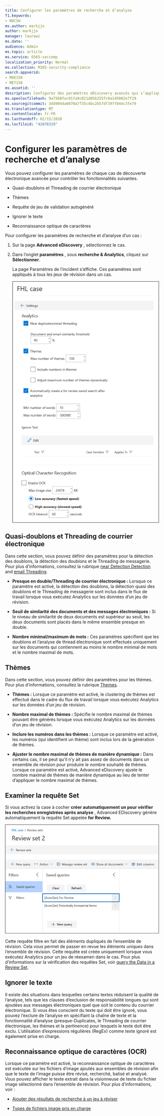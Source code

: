 ```yaml
---
title: Configurer les paramètres de recherche et d’analyse
f1.keywords:
- NOCSH
ms.author: markjjo
author: markjjo
manager: laurawi
ms.date: ''
audience: Admin
ms.topic: article
ms.service: O365-seccomp
localization_priority: Normal
ms.collection: M365-security-compliance
search.appverid:
- MOE150
- MET150
ms.assetid: ''
description: Configurez des paramètres eDiscovery avancés qui s’appliquent à tous les jeux de révision dans un cas. Cela inclut les paramètres d’analyse et de reconnaissance optique de caractères.
ms.openlocfilehash: 9a7568fac91fa9c021d05b255fc0a145002e7f29
ms.sourcegitcommit: 3dd9944a6070a7f35c4bc2b57df397f844c3fe79
ms.translationtype: MT
ms.contentlocale: fr-FR
ms.lasthandoff: 02/15/2020
ms.locfileid: "42078319"
---
```

# <a name="configure-search-and-analytics-settings"></a>Configurer les paramètres de recherche et d’analyse

Vous pouvez configurer les paramètres de chaque cas de découverte électronique avancée pour contrôler les fonctionnalités suivantes.

- Quasi-doublons et Threading de courrier électronique

- Thèmes

- Requête de jeu de validation autogénéré

- Ignorer le texte

- Reconnaissance optique de caractères

Pour configurer les paramètres de recherche et d’analyse d’un cas :

1. Sur la page **Advanced eDiscovery** , sélectionnez le cas.

2. Dans l’onglet **paramètres** , sous **recherche & Analytics**, cliquez sur **Sélectionner**.

   La page Paramètres de l’incident s’affiche. Ces paramètres sont appliqués à tous les jeux de révision dans un cas.

   ![Configurer les paramètres d’analyse et de recherche pour un cas avancé eDiscovery](../media/AeDCaseSettings.png)

## <a name="near-duplicates-and-email-threading"></a>Quasi-doublons et Threading de courrier électronique

Dans cette section, vous pouvez définir des paramètres pour la détection des doublons, la détection des doublons et le Threading de messagerie. Pour plus d’informations, consultez la rubrique [near Detection Detection](near-duplicates.md) and [email Threading](email-threading.md).

- **Presque en double/Threading de courrier électronique :** Lorsque ce paramètre est activé, la détection des doublons, la détection quasi des doublons et le Threading de messagerie sont inclus dans le flux de travail lorsque vous exécutez Analytics sur les données d’un jeu de révision.

- **Seuil de similarité des documents et des messages électroniques :** Si le niveau de similarité de deux documents est supérieur au seuil, les deux documents sont placés dans le même ensemble presque en double.

- **Nombre minimal/maximum de mots :** Ces paramètres spécifient que les doublons et l’analyse de thread électronique sont effectués uniquement sur les documents qui contiennent au moins le nombre minimal de mots et le nombre maximal de mots.

## <a name="themes"></a>Thèmes

Dans cette section, vous pouvez définir des paramètres pour les thèmes. Pour plus d’informations, consultez la rubrique [Themes](themes-in-advanced-ediscovery.md).

- **Thèmes :** Lorsque ce paramètre est activé, le clustering de thèmes est effectué dans le cadre du flux de travail lorsque vous exécutez Analytics sur les données d’un jeu de révision.

- **Nombre maximal de thèmes :** Spécifie le nombre maximal de thèmes pouvant être générés lorsque vous exécutez Analytics sur les données d’un jeu de révision.

- **Inclure les numéros dans les thèmes :** Lorsque ce paramètre est activé, les numéros (qui identifient un thème) sont inclus lors de la génération de thèmes. 

- **Ajuster le nombre maximal de thèmes de manière dynamique :** Dans certains cas, il se peut qu’il n’y ait pas assez de documents dans un ensemble de révision pour produire le nombre souhaité de thèmes. Lorsque ce paramètre est activé, Advanced eDiscovery ajuste le nombre maximal de thèmes de manière dynamique au lieu de tenter d’appliquer le nombre maximal de thèmes.

## <a name="review-set-query"></a>Examiner la requête Set

Si vous activez la case à cocher **créer automatiquement un pour vérifier les recherches enregistrées après analyse** , Advanced EDiscovery génère automatiquement la requête Set appelée **for Review.** 

![La requête de révision générée automatiquement](../media/AeDForReviewQuery.png)

Cette requête filtre en fait des éléments dupliqués de l’ensemble de révision. Cela vous permet de passer en revue les éléments uniques dans l’ensemble de révision. Cette requête est créée uniquement lorsque vous exécutez Analytics pour un jeu de réexamen dans le cas. Pour plus d’informations sur la vérification des requêtes Set, voir [query the Data in a Review Set](review-set-search.md).

## <a name="ignore-text"></a>Ignorer le texte

Il existe des situations dans lesquelles certains textes réduisent la qualité de l’analyse, tels que les clauses d’exclusion de responsabilité longues qui sont ajoutées aux messages électroniques quel que soit le contenu du courrier électronique. Si vous êtes conscient du texte qui doit être ignoré, vous pouvez l’exclure de l’analyse en spécifiant la chaîne de texte et la fonctionnalité d’analyse (presque-Duplicates, le Threading de courrier électronique, les thèmes et la pertinence) pour lesquels le texte doit être exclu. L’utilisation d’expressions régulières (RegEx) comme texte ignoré est également prise en charge. 

## <a name="optical-character-recognition-ocr"></a>Reconnaissance optique de caractères (OCR)

Lorsque ce paramètre est activé, la reconnaissance optique de caractères est exécutée sur les fichiers d’image ajoutés aux ensembles de révision afin que le texte de l’image puisse être révisé, recherché, balisé et analysé. Vous pouvez afficher le texte extrait dans la visionneuse de texte du fichier image sélectionné dans l’ensemble de révision. Pour plus d’informations, voir :

- [Ajouter des résultats de recherche à un jeu à réviser](add-data-to-review-set.md#optical-character-recognition)

- [Types de fichiers image pris en charge](supported-filetypes-ediscovery20.md#image)
